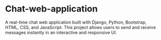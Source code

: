# Chat-web-application
A real-time chat web application built with Django, Python, Bootstrap, HTML, CSS, and JavaScript. This project allows users to send and receive messages instantly in an interactive and responsive UI.
